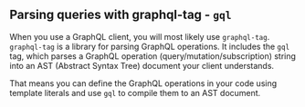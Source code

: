 ## Parsing queries with graphql-tag - `gql`

When you use a GraphQL client, you will most likely use `graphql-tag`. `graphql-tag` is a library for parsing GraphQL operations. It includes the `gql` tag, which parses a GraphQL operation (query/mutation/subscription) string into an AST (Abstract Syntax Tree) document your client understands.

That means you can define the GraphQL operations in your code using template literals and use `gql` to compile them to an AST document.